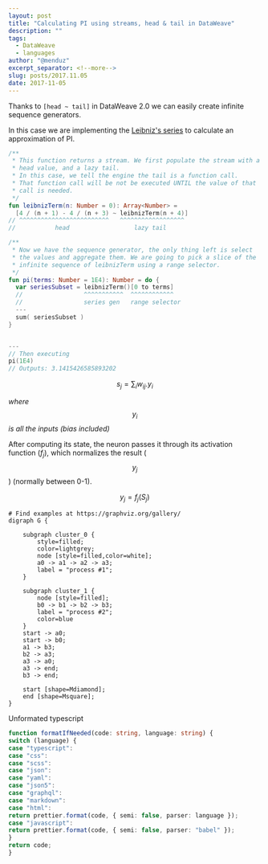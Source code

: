 ```yaml
---
layout: post
title: "Calculating PI using streams, head & tail in DataWeave"
description: ""
tags:
  - DataWeave
  - languages
author: "@menduz"
excerpt_separator: <!--more-->
slug: posts/2017.11.05
date: 2017-11-05
---
```


Thanks to `[head ~ tail]` in DataWeave 2.0 we can easily create infinite sequence generators.

<!--more-->

In this case we are implementing the [Leibniz's series](https://proofwiki.org/wiki/Leibniz's_Formula_for_Pi) to calculate an approximation of PI.

```kotlin
/**
 * This function returns a stream. We first populate the stream with a
 * head value, and a lazy tail.
 * In this case, we tell the engine the tail is a function call. 
 * That function call will be not be executed UNTIL the value of that
 * call is needed.
 */
fun leibnizTerm(n: Number = 0): Array<Number> = 
  [4 / (n + 1) - 4 / (n + 3) ~ leibnizTerm(n + 4)]
// ^^^^^^^^^^^^^^^^^^^^^^^^^   ^^^^^^^^^^^^^^^^^^
//           head                  lazy tail

/**
 * Now we have the sequence generator, the only thing left is select 
 * the values and aggregate them. We are going to pick a slice of the
 * infinite sequence of leibnizTerm using a range selector.
 */
fun pi(terms: Number = 1E4): Number = do {
  var seriesSubset = leibnizTerm()[0 to terms]
  //                 ^^^^^^^^^^^  ^^^^^^^^^^^^
  //                 series gen   range selector
  ---
  sum( seriesSubset )
}


---
// Then executing
pi(1E4)
// Outputs: 3.1415426585893202
```


$$
s_j = \sum_{i} w_{ij}.y_{i}
$$

*where $$y_{i}$$ is all the inputs (bias included)*

After computing its state, the neuron passes it through its activation function ($f_j$), which normalizes the result ($$y_j$$) (normally between 0-1).

$$y_j = f_j(S_j)$$

```x-dot
# Find examples at https://graphviz.org/gallery/
digraph G {

	subgraph cluster_0 {
		style=filled;
		color=lightgrey;
		node [style=filled,color=white];
		a0 -> a1 -> a2 -> a3;
		label = "process #1";
	}

	subgraph cluster_1 {
		node [style=filled];
		b0 -> b1 -> b2 -> b3;
		label = "process #2";
		color=blue
	}
	start -> a0;
	start -> b0;
	a1 -> b3;
	b2 -> a3;
	a3 -> a0;
	a3 -> end;
	b3 -> end;

	start [shape=Mdiamond];
	end [shape=Msquare];
}
```


Unformated typescript
```typescript
function formatIfNeeded(code: string, language: string) {
switch (language) {
case "typescript":
case "css":
case "scss":
case "json":
case "yaml":
case "json5":
case "graphql":
case "markdown":
case "html":
return prettier.format(code, { semi: false, parser: language });
case "javascript":
return prettier.format(code, { semi: false, parser: "babel" });
}
return code;
}
```